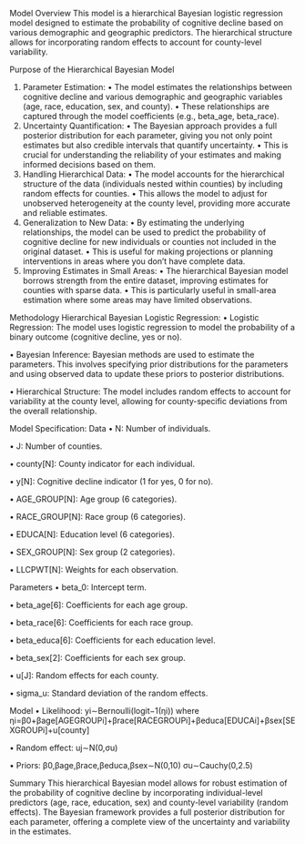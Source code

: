 Model Overview
This model is a hierarchical Bayesian logistic regression model designed to estimate the probability of cognitive decline based on various demographic and geographic predictors. The hierarchical structure allows for incorporating random effects to account for county-level variability.

Purpose of the Hierarchical Bayesian Model
1.	Parameter Estimation:
•	The model estimates the relationships between cognitive decline and various demographic and geographic variables (age, race, education, sex, and county).
•	These relationships are captured through the model coefficients (e.g., beta_age, beta_race).
2.	Uncertainty Quantification:
•	The Bayesian approach provides a full posterior distribution for each parameter, giving you not only point estimates but also credible intervals that quantify uncertainty.
•	This is crucial for understanding the reliability of your estimates and making informed decisions based on them.
3.	Handling Hierarchical Data:
•	The model accounts for the hierarchical structure of the data (individuals nested within counties) by including random effects for counties.
•	This allows the model to adjust for unobserved heterogeneity at the county level, providing more accurate and reliable estimates.
4.	Generalization to New Data:
•	By estimating the underlying relationships, the model can be used to predict the probability of cognitive decline for new individuals or counties not included in the original dataset.
•	This is useful for making projections or planning interventions in areas where you don’t have complete data.
5.	Improving Estimates in Small Areas:
•	The hierarchical Bayesian model borrows strength from the entire dataset, improving estimates for counties with sparse data.
•	This is particularly useful in small-area estimation where some areas may have limited observations.


Methodology
Hierarchical Bayesian Logistic Regression:
•	Logistic Regression: The model uses logistic regression to model the probability of a binary outcome (cognitive decline, yes or no).

•	Bayesian Inference: Bayesian methods are used to estimate the parameters. This involves specifying prior distributions for the parameters and using observed data to update these priors to posterior distributions.

•	Hierarchical Structure: The model includes random effects to account for variability at the county level, allowing for county-specific deviations from the overall relationship.


Model Specification:
Data
•	N: Number of individuals.

•	J: Number of counties.

•	county[N]: County indicator for each individual.

•	y[N]: Cognitive decline indicator (1 for yes, 0 for no).

•	AGE_GROUP[N]: Age group (6 categories).

•	RACE_GROUP[N]: Race group (6 categories).

•	EDUCA[N]: Education level (6 categories).

•	SEX_GROUP[N]: Sex group (2 categories).

•	LLCPWT[N]: Weights for each observation.

Parameters
•	beta_0: Intercept term.

•	beta_age[6]: Coefficients for each age group.

•	beta_race[6]: Coefficients for each race group.

•	beta_educa[6]: Coefficients for each education level.

•	beta_sex[2]: Coefficients for each sex group.

•	u[J]: Random effects for each county.

•	sigma_u: Standard deviation of the random effects.

Model
•	Likelihood:
yi∼Bernoulli(logit−1(ηi))
where ηi=β0+βage[AGEGROUPi]+βrace[RACEGROUPi]+βeduca[EDUCAi]+βsex[SEXGROUPi]+u[county]

•	Random effect:
uj∼N(0,σu)

•	Priors:
β0,βage,βrace,βeduca,βsex∼N(0,10)
σu∼Cauchy(0,2.5)


Summary
This hierarchical Bayesian model allows for robust estimation of the probability of cognitive decline by incorporating individual-level predictors (age, race, education, sex) and county-level variability (random effects). The Bayesian framework provides a full posterior distribution for each parameter, offering a complete view of the uncertainty and variability in the estimates.




